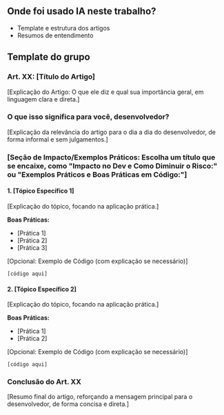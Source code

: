 ## Onde foi usado IA neste trabalho?

- Template e estrutura dos artigos
- Resumos de entendimento

## Template do grupo

### Art. XX: [Título do Artigo]

[Explicação do Artigo: O que ele diz e qual sua importância geral, em linguagem clara e direta.]

### O que isso significa para você, desenvolvedor?

[Explicação da relevância do artigo para o dia a dia do desenvolvedor, de forma informal e sem julgamentos.]

### [Seção de Impacto/Exemplos Práticos: Escolha um título que se encaixe, como "Impacto no Dev e Como Diminuir o Risco:" ou "Exemplos Práticos e Boas Práticas em Código:"]

#### 1. [Tópico Específico 1]

[Explicação do tópico, focando na aplicação prática.]

**Boas Práticas:**

*   [Prática 1]
*   [Prática 2]
*   [Prática 3]

[Opcional: Exemplo de Código (com explicação se necessário)]

```[linguagem]
[código aqui]
```

#### 2. [Tópico Específico 2]

[Explicação do tópico, focando na aplicação prática.]

**Boas Práticas:**

*   [Prática 1]
*   [Prática 2]

[Opcional: Exemplo de Código (com explicação se necessário)]

```[linguagem]
[código aqui]
```

### Conclusão do Art. XX

[Resumo final do artigo, reforçando a mensagem principal para o desenvolvedor, de forma concisa e direta.]

